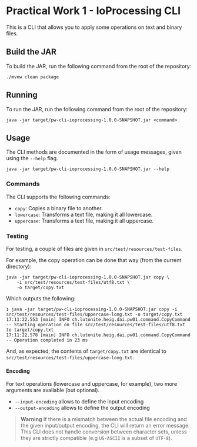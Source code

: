# Practical Work 1 - IoProcessing CLI

This is a CLI that allows you to apply some operations on text and binary files.

## Build the JAR

To build the JAR, run the following command from the root of the repository:

```shell
./mvnw clean package
```

## Running

To run the JAR, run the following command from the root of the repository:

```shell
java -jar target/pw-cli-ioprocessing-1.0.0-SNAPSHOT.jar <command>
```

## Usage

The CLI methods are documented in the form of usage messages, given using the `--help` flag.

```shell
java -jar target/pw-cli-ioprocessing-1.0.0-SNAPSHOT.jar --help
```

### Commands

The CLI supports the following commands:

- `copy`: Copies a binary file to another.
- `lowercase`: Transforms a text file, making it all lowercase.
- `uppercase`: Transforms a text file, making it all uppercase.

### Testing

For testing, a couple of files are given in `src/test/resources/test-files`.

For example, the copy operation can be done that way (from the current directory):

```shell
java -jar target/pw-cli-ioprocessing-1.0.0-SNAPSHOT.jar copy \
    -i src/test/resources/test-files/utf8.txt \
    -o target/copy.txt
```

Which outputs the following:

```shell
❯ java -jar target/pw-cli-ioprocessing-1.0.0-SNAPSHOT.jar copy -i src/test/resources/test-files/uppercase-long.txt -o target/copy.txt
17:11:22.553 [main] INFO ch.lutonite.heig.dai.pw01.command.CopyCommand -- Starting operation on file src/test/resources/test-files/utf8.txt to target/copy.txt
17:11:22.578 [main] INFO ch.lutonite.heig.dai.pw01.command.CopyCommand -- Operation completed in 23 ms
```

And, as expected, the contents of `target/copy.txt` are identical to `src/test/resources/test-files/uppercase-long.txt`.

#### Encoding

For text operations (lowercase and uppercase, for example), two more arguments are available (but optional).

- `--input-encoding` allows to define the input encoding
- `--output-encoding` allows to define the output encoding

> **Warning**
> If there is a mismatch between the actual file encoding and the given input/output encoding, the CLI
> will return an error message. This CLI does not handle conversion between character sets, unless they 
> are strictly compatible (e.g `US-ASCII` is a subset of `UTF-8`).

